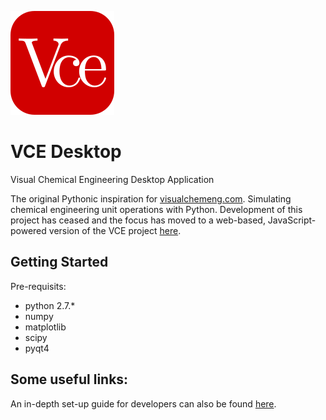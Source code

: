 ![Alt text](/resources/vcelogo.png?raw=true)
# VCE Desktop
Visual Chemical Engineering Desktop Application

The original Pythonic inspiration for [visualchemeng.com](http://visualchemeng.com/). Simulating chemical engineering unit operations with Python. Development of this project has ceased and the focus has moved to a web-based, JavaScript-powered version of the VCE project [here](https://github.com/adm78/visualchemeng_js). 

## Getting Started
Pre-requisits:
- python 2.7.*
- numpy
- matplotlib
- scipy
- pyqt4

## Some useful links:
An in-depth set-up guide for developers can also be found [here](https://docs.google.com/document/d/1K7OUfAoVhEHmErj_NLGddApW6-Oe9US0y2bogkN4Fko/edit?usp=sharing).
